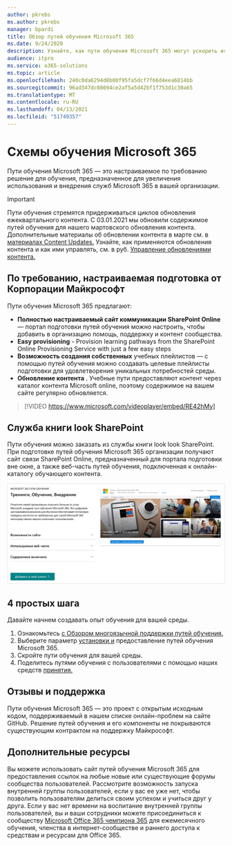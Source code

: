 ```yaml
---
author: pkrebs
ms.author: pkrebs
manager: bpardi
title: Обзор путей обучения Microsoft 365
ms.date: 9/24/2020
description: Узнайте, как пути обучения Microsoft 365 могут ускорить использование и внедрение служб Microsoft 365 в вашей организации. Пути обучения включают настраиваемую веб-часть SharePoint Online и современный сайт подготовки по коммуникациям SharePoint Online, который легко поддается вашему клиенту Microsoft 365.
audience: itpro
ms.service: o365-solutions
ms.topic: article
ms.openlocfilehash: 240c0da6294d8b00f95fa5dcf7f66d4eea6814bb
ms.sourcegitcommit: 96ad347dc08694ce2af5a5d42bf1f753d1c30a65
ms.translationtype: MT
ms.contentlocale: ru-RU
ms.lasthandoff: 04/13/2021
ms.locfileid: "51749357"
---
```

# <a name="microsoft-365-learning-pathways"></a>Схемы обучения Microsoft 365 
Пути обучения Microsoft 365 — это настраиваемое по требованию решение для обучения, предназначенное для увеличения использования и внедрения служб Microsoft 365 в вашей организации.    

> [!IMPORTANT]
> Пути обучения стремятся придерживаться циклов обновления ежеквартального контента. С 03.01.2021 мы обновили содержимое путей обучения для нашего мартовского обновления контента. Дополнительные материалы об обновлении контента в марте см. в [материалах Content Updates.](custom_contentupdates.md) Узнайте, как применяются обновления контента и как ими управлять, см. в руб. [Управление обновлениями контента.](custom_contentupdatesmanage.md)  

## <a name="on-demand-custom-training-from-microsoft"></a>По требованию, настраиваемая подготовка от Корпорации Майкрософт

Пути обучения Microsoft 365 предлагают:

- **Полностью настраиваемый сайт коммуникации SharePoint Online** — портал подготовки путей обучения можно настроить, чтобы добавить в организацию помощь, поддержку и контент сообщества.
- **Easy provisioning** - Provision learning pathways from the SharePoint Online Provisioning Service with just a few easy steps
- **Возможность создания собственных** учебных плейлистов — с помощью путей обучения можно создавать целевые плейлисты подготовки для удовлетворения уникальных потребностей среды.
- **Обновление контента** . Учебные пути предоставляют контент через каталог контента Microsoft online, поэтому содержимое на вашем сайте регулярно обновляется.

> [!VIDEO https://www.microsoft.com/videoplayer/embed/RE42hMy]

## <a name="sharepoint-look-book-service"></a>Служба книги look SharePoint
Пути обучения можно заказать из службы книги look look SharePoint. При подготовке путей обучения Microsoft 365 организации получают сайт связи SharePoint Online, предназначенный для портала подготовки вне окне, а также веб-часть путей обучения, подключенная к онлайн-каталогу обучающего контента. 

![Страница подготовка книг с нетерпением SharePoint](media/cg-provision.png)

## <a name="4-easy-steps"></a>4 простых шага
Давайте начнем создавать опыт обучения для вашей среды.
1. Ознакомьтесь [с Обзором многоязычной поддержки путей обучения.](custom_overview_ml.md) 
2. Выберите параметр [установки и](custom_setupoptions.md) предоставление путей обучения Microsoft 365.  
3. Скройте пути обучения для вашей среды.
4. Поделитесь путями обучения с пользователями с помощью наших средств [принятия.](driveadoption.md)

## <a name="feedback-and-support"></a>Отзывы и поддержка

Пути обучения Microsoft 365 — это проект [](https://aka.ms/CustomLearningHelp) с открытым исходным кодом, поддерживаемый в нашем списке онлайн-проблем на сайте GitHub. Решение путей обучения и его компоненты не покрываются существующим контрактом на поддержку Майкрософт.  

## <a name="additional-resources"></a>Дополнительные ресурсы
Вы можете использовать сайт путей обучения Microsoft 365 для предоставления ссылок на любые новые или существующие форумы сообщества пользователей. Рассмотрите возможность запуска внутренней группы пользователей, если у вас ее уже нет, чтобы позволить пользователям делиться своим успехом и учиться друг у друга.  Если у вас нет времени на воспитание внутренней группы пользователей, вы и ваши сотрудники можете присоединиться к сообществу [Microsoft Office 365 чемпиона 365](https://aka.ms/O365Champions) для ежемесячного обучения, членства в интернет-сообществе и раннего доступа к средствам и ресурсам для Office 365.
